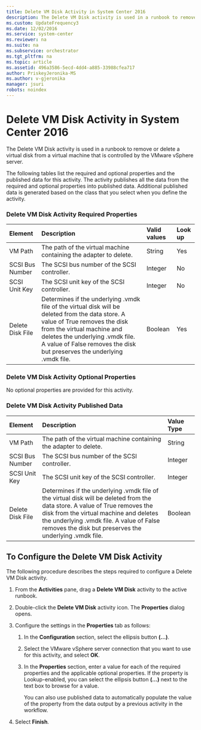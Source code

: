 ```yaml
---
title: Delete VM Disk Activity in System Center 2016
description: The Delete VM Disk activity is used in a runbook to remove or delete a virtual disk from a virtual machine that is controlled by the VMware vSphere server. It also lists the activity data.
ms.custom: UpdateFrequency3
ms.date: 12/02/2016
ms.service: system-center
ms.reviewer: na
ms.suite: na
ms.subservice: orchestrator
ms.tgt_pltfrm: na
ms.topic: article
ms.assetid: 496a3586-5ecd-4dd4-a885-33988cfea717
author: PriskeyJeronika-MS
ms.author: v-gjeronika
manager: jsuri
robots: noindex
---
```

# Delete VM Disk Activity in System Center 2016

The Delete VM Disk activity is used in a runbook to remove or delete a virtual disk from a virtual machine that is controlled by the VMware vSphere server.

The following tables list the required and optional properties and the published data for this activity. The activity publishes all the data from the required and optional properties into published data. Additional published data is generated based on the class that you select when you define the activity.

### Delete VM Disk Activity Required Properties

| Element   | Description   | Valid values | Look up |
|:---|:---|:---|:---|
| VM Path   | The path of the virtual machine containing the adapter to delete.   | String   | Yes   |
| SCSI Bus Number  | The SCSI bus number of the SCSI controller.   | Integer   | No   |
| SCSI Unit Key   | The SCSI unit key of the SCSI controller.   | Integer   | No   |
| Delete Disk File | Determines if the underlying .vmdk file of the virtual disk will be deleted from the data store. A value of True removes the disk from the virtual machine and deletes the underlying .vmdk file. A value of False removes the disk but preserves the underlying .vmdk file. | Boolean   | Yes   |

### Delete VM Disk Activity Optional Properties

No optional properties are provided for this activity.

### Delete VM Disk Activity Published Data

| Element   | Description   | Value Type |
|:---|:---|:---|
| VM Path   | The path of the virtual machine containing the adapter to delete.   | String   |
| SCSI Bus Number  | The SCSI bus number of the SCSI controller.   | Integer   |
| SCSI Unit Key   | The SCSI unit key of the SCSI controller.   | Integer   |
| Delete Disk File | Determines if the underlying .vmdk file of the virtual disk will be deleted from the data store. A value of True removes the disk from the virtual machine and deletes the underlying .vmdk file. A value of False removes the disk but preserves the underlying .vmdk file. | Boolean   |

## To Configure the Delete VM Disk Activity

The following procedure describes the steps required to configure a Delete VM Disk activity.

1.  From the **Activities** pane, drag a **Delete VM Disk** activity to the active runbook.

2.  Double-click the **Delete VM Disk** activity icon. The **Properties** dialog opens.

3.  Configure the settings in the **Properties** tab as follows:

    1.  In the **Configuration** section, select the ellipsis button **(...)**.

    2.  Select the VMware vSphere server connection that you want to use for this activity, and select **OK**.

    3.  In the **Properties** section, enter a value for each of the required properties and the applicable optional properties. If the property is Lookup-enabled, you can select the ellipsis button **(...)** next to the text box to browse for a value.

        You can also use published data to automatically populate the value of the property from the data output by a previous activity in the workflow.

4.  Select **Finish**.
